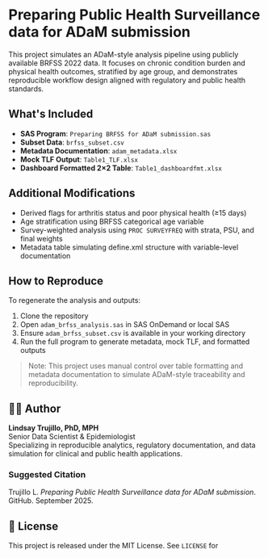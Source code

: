 # Preparing Public Health Surveillance data for ADaM submission 

This project simulates an ADaM-style analysis pipeline using publicly available BRFSS 2022 data. It focuses on chronic condition burden and physical health outcomes, stratified by age group, and demonstrates reproducible workflow design aligned with regulatory and public health standards.

## What's Included

- **SAS Program**: `Preparing BRFSS for ADaM submission.sas`  
- **Subset Data**: `brfss_subset.csv`  
- **Metadata Documentation**: `adam_metadata.xlsx`  
- **Mock TLF Output**: `Table1_TLF.xlsx`  
- **Dashboard Formatted 2×2 Table**: `Table1_dashboardfmt.xlsx`  

## Additional Modifications

- Derived flags for arthritis status and poor physical health (≥15 days)
- Age stratification using BRFSS categorical age variable
- Survey-weighted analysis using `PROC SURVEYFREQ` with strata, PSU, and final weights
- Metadata table simulating define.xml structure with variable-level documentation

## How to Reproduce

To regenerate the analysis and outputs:

1. Clone the repository
2. Open `adam_brfss_analysis.sas` in SAS OnDemand or local SAS
3. Ensure `adam_brfss_subset.csv` is available in your working directory
4. Run the full program to generate metadata, mock TLF, and formatted outputs

> Note: This project uses manual control over table formatting and metadata documentation to simulate ADaM-style traceability and reproducibility.

## 👩‍🔬 Author

**Lindsay Trujillo, PhD, MPH**  
Senior Data Scientist & Epidemiologist  
Specializing in reproducible analytics, regulatory documentation, and data simulation for clinical and public health applications.

### Suggested Citation

Trujillo L. *Preparing Public Health Surveillance data for ADaM submission*. GitHub. September 2025.

## 📜 License

This project is released under the MIT License. See `LICENSE` for 
